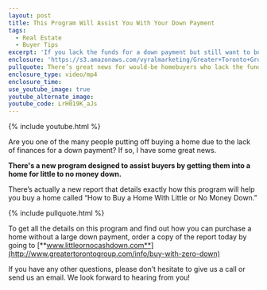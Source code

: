 ```yaml
---
layout: post
title: This Program Will Assist You With Your Down Payment
tags:
  - Real Estate
  - Buyer Tips
excerpt: 'If you lack the funds for a down payment but still want to buy a home, I’ve got some great news.'
enclosure: 'https://s3.amazonaws.com/vyralmarketing/Greater+Toronto+Group/Greater+Toronto+Group-+Great+news+for+would-be+homebuyers.mp4'
pullquote: There’s great news for would-be homebuyers who lack the funds for a down payment.
enclosure_type: video/mp4
enclosure_time:
use_youtube_image: true
youtube_alternate_image:
youtube_code: LrH019K_aJs
---
```



{% include youtube.html %}

Are you one of the many people putting off buying a home due to the lack of finances for a down payment? If so, I have some great news.

**There's a new program designed to assist buyers by getting them into a home for little to no money down.**

There’s actually a new report that details exactly how this program will help you buy a home called “How to Buy a Home With Little or No Money Down.”

{% include pullquote.html %}

To get all the details on this program and find out how you can purchase a home without a large down payment, order a copy of the report today by going to [**www.littleornocashdown.com**](http://www.greatertorontogroup.com/info/buy-with-zero-down)

If you have any other questions, please don’t hesitate to give us a call or send us an email. We look forward to hearing from you!